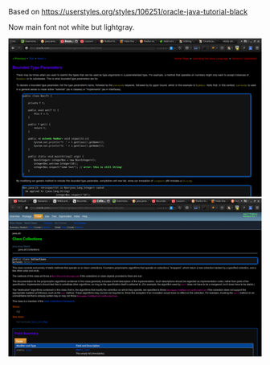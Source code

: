 Based on https://userstyles.org/styles/106251/oracle-java-tutorial-black

Now main font not white but lightgray.

![screenshot](/screenshot-tutorial.png)
![screenshot](/screenshot-javadoc.png)
